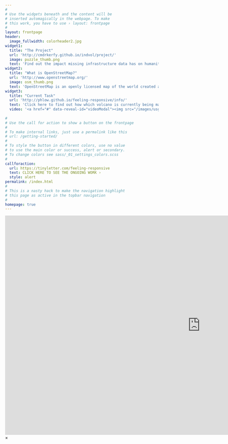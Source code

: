 ```yaml
---
#
# Use the widgets beneath and the content will be
# inserted automagically in the webpage. To make
# this work, you have to use › layout: frontpage
#
layout: frontpage
header:
  image_fullwidth: colorheader2.jpg
widget1:
  title: "The Project"
  url: 'http://cmdrkerfy.github.io/indvol/project/'
  image: puzzle_thumb.png
  text: 'Find out the impact missing infrastructure data has on humanitarian responses.'
widget2:
  title: "What is OpenStreetMap?"
  url: 'http://www.openstreetmap.org/'
  image: osm_thumb.png
  text: 'OpenStreetMap is an openly licensed map of the world created and maintained by volunteers using local knowledge, GPS tracks, and remote mapping techniques.'
widget3:
  title: "Current Task"
  url: 'http://phlow.github.io/feeling-responsive/info/'
  text: 'Click here to find out how which volcano is currently being mapped.'
  video: '<a href="#" data-reveal-id="videoModal"><img src="/images/usgs_thumb.png" width="302" height="182" alt=""/></a>'
  
#
# Use the call for action to show a button on the frontpage
#
# To make internal links, just use a permalink like this
# url: /getting-started/
#
# To style the button in different colors, use no value
# to use the main color or success, alert or secondary.
# To change colors see sass/_01_settings_colors.scss
#
callforaction:
  url: https://tinyletter.com/feeling-responsive
  text: CLICK HERE TO SEE THE ONGOING WORK ›
  style: alert
permalink: /index.html
#
# This is a nasty hack to make the navigation highlight
# this page as active in the topbar navigation
#
homepage: true
---
```


<div id="videoModal" class="reveal-modal large" data-reveal="">
  <div class="flex-video widescreen vimeo" style="display: block;">
    <iframe width="1280" height="720" src="https://www.youtube.com/embed/mcvhKpKDD40" frameborder="0" allowfullscreen></iframe>
  </div>
  <a class="close-reveal-modal">&#215;</a>
</div>